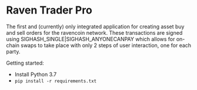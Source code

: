 # Raven Trader Pro

The first and (currently) only integrated application for creating asset buy and sell orders for the ravencoin network. These transactions are signed using SIGHASH_SINGLE|SIGHASH_ANYONECANPAY which allows for on-chain swaps to take place with only 2 steps of user interaction, one for each party.

Getting started:
- Install Python 3.7
- `pip install -r requirements.txt` 

